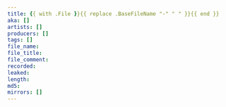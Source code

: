 ```yaml
---
title: {{ with .File }}{{ replace .BaseFileName "-" " " }}{{ end }}
aka: []
artists: []
producers: []
tags: []
file_name: 
file_title: 
file_comment:
recorded: 
leaked:
length: 
md5: 
mirrors: []
---
```

